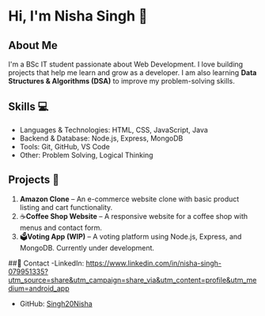 
# Hi, I'm Nisha Singh 👋

## About Me
I'm a BSc IT student passionate about Web Development. I love building projects that help me learn and grow as a developer. I am also learning **Data Structures & Algorithms (DSA)** to improve my problem-solving skills.

## Skills 💻
- Languages & Technologies: HTML, CSS, JavaScript, Java  
- Backend & Database: Node.js, Express, MongoDB 
- Tools: Git, GitHub, VS Code  
- Other: Problem Solving, Logical Thinking

## Projects 🚀
1. **Amazon Clone** – An e-commerce website clone with basic product listing and cart functionality.  
2. ☕️**Coffee Shop Website** – A responsive website for a coffee shop with menus and contact form.  
3. 🗳**Voting App (WIP)** – A voting platform using Node.js, Express, and MongoDB. Currently under development.

##📌 Contact
-LinkedIn:
https://www.linkedin.com/in/nisha-singh-079951335?utm_source=share&utm_campaign=share_via&utm_content=profile&utm_medium=android_app

- GitHub: [Singh20Nisha](https://github.com/Singh20Nisha)

